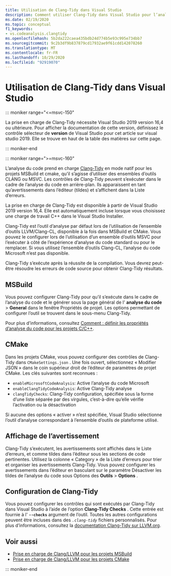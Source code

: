 ```yaml
---
title: Utilisation de Clang-Tidy dans Visual Studio
description: Comment utiliser Clang-Tidy dans Visual Studio pour l’analyse du code Microsoft C++.
ms.date: 02/19/2020
ms.topic: conceptual
f1_keywords:
- vs.codeanalysis.clangtidy
ms.openlocfilehash: 5b2da222caea435bdb24d774b5e93c995e734bb7
ms.sourcegitcommit: 9c2b3df9b837879cd17932ae9f61cdd142078260
ms.translationtype: MT
ms.contentlocale: fr-FR
ms.lasthandoff: 10/29/2020
ms.locfileid: "92919070"
---
```

# <a name="using-clang-tidy-in-visual-studio"></a>Utilisation de Clang-Tidy dans Visual Studio

::: moniker range="<=msvc-150"

La prise en charge de Clang-Tidy nécessite Visual Studio 2019 version 16,4 ou ultérieure. Pour afficher la documentation de cette version, définissez le contrôle sélecteur de **version** de Visual Studio pour cet article sur visual studio 2019. Elle se trouve en haut de la table des matières sur cette page.

::: moniker-end

::: moniker range=">=msvc-160"

L’analyse du code prend en charge [Clang-Tidy](https://clang.llvm.org/extra/clang-tidy/) en mode natif pour les projets MSBuild et cmake, qu’il s’agisse d’utiliser des ensembles d’outils CLANG ou MSVC. Les contrôles de Clang-Tidy peuvent s’exécuter dans le cadre de l’analyse du code en arrière-plan. Ils apparaissent en tant qu’avertissements dans l’éditeur (tildes) et s’affichent dans la Liste d’erreurs.

La prise en charge de Clang-Tidy est disponible à partir de Visual Studio 2019 version 16,4. Elle est automatiquement incluse lorsque vous choisissez une charge de travail C++ dans le Visual Studio Installer.

Clang-Tidy est l’outil d’analyse par défaut lors de l’utilisation de l’ensemble d’outils LLVM/Clang-CL, disponible à la fois dans MSBuild et CMake. Vous pouvez le configurer lors de l’utilisation d’un ensemble d’outils MSVC pour l’exécuter à côté de l’expérience d’analyse du code standard ou pour le remplacer. Si vous utilisez l’ensemble d’outils Clang-CL, l’analyse du code Microsoft n’est pas disponible.

Clang-Tidy s’exécute après la réussite de la compilation. Vous devrez peut-être résoudre les erreurs de code source pour obtenir Clang-Tidy résultats.

## <a name="msbuild"></a>MSBuild

Vous pouvez configurer Clang-Tidy pour qu’il s’exécute dans le cadre de l’analyse du code et le générer sous la page général de l' **analyse du code**  >  **General** dans le fenêtre Propriétés de projet. Les options permettant de configurer l’outil se trouvent dans le sous-menu Clang-Tidy.

Pour plus d’informations, consultez [Comment : définir les propriétés d’analyse du code pour les projets C/C++](../code-quality/how-to-set-code-analysis-properties-for-c-cpp-projects.md).

## <a name="cmake"></a>CMake

Dans les projets CMake, vous pouvez configurer des contrôles de Clang-Tidy dans `CMakeSettings.json` . Une fois ouvert, sélectionnez « Modifier JSON » dans le coin supérieur droit de l’éditeur de paramètres de projet CMake. Les clés suivantes sont reconnues :

- `enableMicrosoftCodeAnalysis`: Active l’analyse du code Microsoft
- `enableClangTidyCodeAnalysis`: Active Clang-Tidy analyse
- `clangTidyChecks`: Clang-Tidy configuration, spécifiée sous la forme d’une liste séparée par des virgules, c’est-à-dire qu’elle vérifie l’activation ou la désactivation

Si aucune des options « activer » n’est spécifiée, Visual Studio sélectionne l’outil d’analyse correspondant à l’ensemble d’outils de plateforme utilisé.

## <a name="warning-display"></a>Affichage de l’avertissement

Clang-Tidy s’exécutent, les avertissements sont affichés dans le Liste d’erreurs, et comme tildes dans l’éditeur sous les sections de code pertinentes. Utilisez la colonne « Category » de la Liste d’erreurs pour trier et organiser les avertissements Clang-Tidy. Vous pouvez configurer les avertissements dans l’éditeur en basculant sur le paramètre Désactiver les tildes de l’analyse du code sous Options des **Outils**  >  **Options** .

## <a name="clang-tidy-configuration"></a>Configuration de Clang-Tidy

Vous pouvez configurer les contrôles qui sont exécutés par Clang-Tidy dans Visual Studio à l’aide de l’option **Clang-Tidy Checks** . Cette entrée est fournie à l' **`--checks`** argument de l’outil. Toutes les autres configurations peuvent être incluses dans des *`.clang-tidy`* fichiers personnalisés. Pour plus d’informations, consultez la [documentation Clang-Tidy sur LLVM.org](https://clang.llvm.org/extra/clang-tidy/).

## <a name="see-also"></a>Voir aussi

- [Prise en charge de Clang/LLVM pour les projets MSBuild](https://devblogs.microsoft.com/cppblog/clang-llvm-support-for-msbuild-projects/)
- [Prise en charge de Clang/LLVM pour les projets CMake](https://devblogs.microsoft.com/cppblog/visual-studio-cmake-support-clang-llvm-cmake-3-14-vcpkg-and-performance-improvements/)

::: moniker-end
